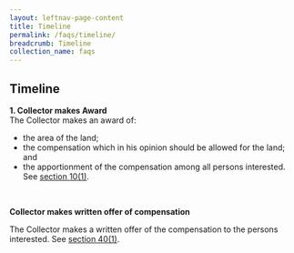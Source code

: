 ```yaml
---
layout: leftnav-page-content
title: Timeline
permalink: /faqs/timeline/
breadcrumb: Timeline
collection_name: faqs
---
```


Timeline
---
**1. Collector makes Award**
<br>
The Collector makes an award of:
 * the area of the land;
 * the compensation which in his opinion should be allowed for the land; and
 * the apportionment of the compensation among all persons interested.
See [section 10(1)](https://sso.agc.gov.sg/Act/LAA1966?ProvIds=pr10-#pr10-).
<br>
  
**Collector makes written offer of compensation**

The Collector makes a written offer of the compensation to the persons interested.
See [section 40(1)](https://sso.agc.gov.sg/Act/LAA1966?ProvIds=pr40-#pr40-). 

